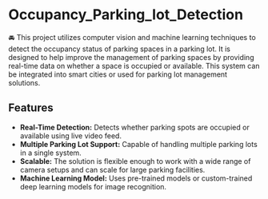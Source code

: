 # Occupancy_Parking_lot_Detection
:oncoming_automobile:
This project utilizes computer vision and machine learning techniques to detect the occupancy status of parking spaces in a parking lot. It is designed to help improve the management of parking spaces by providing real-time data on whether a space is occupied or available. This system can be integrated into smart cities or used for parking lot management solutions.

## Features

- **Real-Time Detection:** Detects whether parking spots are occupied or available using live video feed.
- **Multiple Parking Lot Support:** Capable of handling multiple parking lots in a single system.
- **Scalable:** The solution is flexible enough to work with a wide range of camera setups and can scale for large parking facilities.
- **Machine Learning Model:** Uses pre-trained models or custom-trained deep learning models for image recognition.
